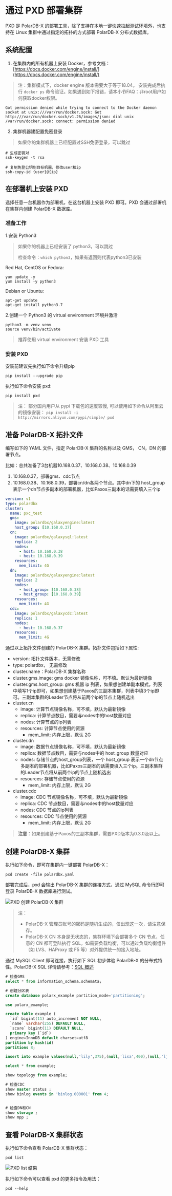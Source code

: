 # 通过 PXD 部署集群

PXD 是 PolarDB-X 的部署工具，除了支持在本地一键快速拉起测试环境外，也支持在 Linux 集群中通过指定的拓扑的方式部署 PolarDB-X 分布式数据库。

## 系统配置

1. 在集群内的所有机器上安装 Docker，参考文档：[https://docs.docker.com/engine/install/](https://docs.docker.com/engine/install/)
> 注：集群模式下，docker engine 版本需要大于等于18.04。
> 安装完成后执行 `docker ps` 命令验证。如果遇到如下报错，请本小节FAQ：非root用户如何获取docker权限。
```text
Got permission denied while trying to connect to the Docker daemon socket at unix:///var/run/docker.sock: Get http:///var/run/docker.sock/v1.26/images/json: dial unix /var/run/docker.sock: connect: permission denied
```

2. 集群机器建配置免密登录
> 如果你的集群机器上已经配置过SSH免密登录，可以跳过

```shell
# 生成密钥对
ssh-keygen -t rsa

# 复制免登公钥到目标机器，修改user和ip
ssh-copy-id {user}@{ip}
```
## 在部署机上安装 PXD
选择任意一台机器作为部署机，在这台机器上安装 PXD 即可。PXD 会通过部署机在集群内创建 PolarDB-X 数据库。

### 准备工作

1.安装 Python3

> 如果你的机器上已经安装了 python3，可以跳过
> 
> 检查命令：`which python3`，如果有返回则代表python3已安装

Red Hat, CentOS or Fedora:

```shell
yum update -y
yum install -y python3
```
Debian or Ubuntu:

```shell
apt-get update
apt-get install python3.7
```

2.创建一个 Python3 的 virtual environment 环境并激活

```shell
python3 -m venv venv
source venv/bin/activate
```
> 推荐使用 virtual environment 安装 PXD 工具


### 安装 PXD
安装前建议先执行如下命令升级pip

```shell
pip install --upgrade pip
```
执行如下命令安装 pxd: 

```shell
pip install pxd
```
> 注： 部分国内用户从 pypi 下载包的速度较慢, 可以使用如下命令从阿里云的镜像安装：
> `pip install -i http://mirrors.aliyun.com/pypi/simple/ pxd`

## 准备 PolarDB-X 拓扑文件
编写如下的 YAML 文件，指定 PolarDB-X 集群的名称以及 GMS， CN，DN 的部署节点。

比如：总共准备了3台机器10.168.0.37、10.168.0.38、10.168.0.39
1. 10.168.0.37，部署gms、cdc节点
2. 10.168.0.38、10.168.0.39，部署cn/dn各两个节点。其中dn下的 host_group 表示一个dn节点多副本的部署机器，比如Paxos三副本的话需要填入三个ip

```yaml
version: v1
type: polardbx
cluster:
  name: pxc_test
  gms:
    image: polardbx/galaxyengine:latest
    host_group: [10.168.0.37]
  cn:
    image: polardbx/galaxysql:latest
    replica: 2
    nodes:
      - host: 10.168.0.38
      - host: 10.168.0.39
    resources:
      mem_limit: 4G
  dn:
    image: polardbx/galaxyengine:latest
    replica: 2
    nodes:
      - host_group: [10.168.0.38]
      - host_group: [10.168.0.39]
    resources:
      mem_limit: 4G
  cdc:
    image: polardbx/galaxycdc:latest
    replica: 1
    nodes:
      - host: 10.168.0.37
    resources:
      mem_limit: 4G
```

通过以上拓扑文件创建的 PolarDB-X 集群。拓扑文件包括如下属性:

- version: 拓扑文件版本，无需修改
- type: polardbx， 无需修改
- cluster.name：PolarDB-X 集群名称
- cluster.gms.image: gms docker 镜像名称，可不填。默认为最新镜像
- cluster.gms.host_group: gms 机器 ip 列表，如果想创建单副本模式，列表中填写1个ip即可，如果想创建基于Paxos的三副本集群，列表中填3个ip即可。三副本集群的Leader节点将从前两个ip的节点上随机选出
- cluster.cn
   - image: 计算节点镜像名称，可不填，默认为最新镜像
   - replica: 计算节点数目，需要与nodes中的host数量对应
   - nodes: 计算节点的ip列表
   - resources: 计算节点使用的资源
      - mem_limit: 内存上限，默认 2G
- cluster.dn
   - image: 数据节点镜像名称，可不填，默认为最新镜像
   - replica: 数据节点数目，需要与nodes中的 host_group 数量对应
   - nodes: 存储节点的host_group列表，一个 host_group 表示一个dn节点多副本的部署机器，比如Paxos三副本的话需要填入三个ip。三副本集群的Leader节点将从前两个ip的节点上随机选出
   - resources: 存储节点使用的资源
      - mem_limit: 内存上限，默认 2G
- cluster.cdc
   - image: CDC 节点镜像名称，可不填，默认为最新镜像
   - replica: CDC 节点数目，需要与nodes中的host数量对应
   - nodes: CDC 节点的ip列表
   - resources: CDC 节点使用的资源
      - mem_limit: 内存上限，默认 2G

> **注意**：如果创建基于Paxos的三副本集群，需要PXD版本为0.3.0及以上。

## 创建 PolarDB-X 集群
执行如下命令，即可在集群内一键部署 PolarDB-X：

```shell
pxd create -file polardbx.yaml
```
部署完成后，pxd 会输出 PolarDB-X 集群的连接方式，通过 MySQL 命令行即可登录 PolarDB-X 数据库进行测试。

![PXD 创建 PolarDB-X 集群](../images/pxd_create_result.png)

> 注：
> - PolarDB-X 管理员账号的密码是随机生成的，仅出现这一次，请注意保存。
> - PolarDB-X CN 本身是无状态的，集群环境下会部署多个 CN 节点，任意的 CN 都可登陆执行 SQL。如需要负载均衡，可以通过负载均衡组件（如 LVS、HAProxy 或 F5 等）对外提供统一的接入地址。


通过 MySQL Client 即可连接，执行如下 SQL 初步体验 PolarDB-X 的分布式特性。PolarDB-X SQL 详情请参考：[SQL 概述](https://help.aliyun.com/document_detail/313263.html)

```sql
# 检查GMS 
select * from information_schema.schemata;

# 创建分区表
create database polarx_example partition_mode='partitioning';

use polarx_example;

create table example (
  `id` bigint(11) auto_increment NOT NULL,
  `name` varchar(255) DEFAULT NULL,
  `score` bigint(11) DEFAULT NULL,
  primary key (`id`)
) engine=InnoDB default charset=utf8 
partition by hash(id) 
partitions 8;

insert into example values(null,'lily',375),(null,'lisa',400),(null,'ljh',500);

select * from example;

show topology from example;

# 检查CDC
show master status ;
show binlog events in 'binlog.000001' from 4;


# 检查DN和CN
show storage ;  
show mpp ;    
```

## 查看 PolarDB-X 集群状态
执行如下命令查看 PolarDB-X 集群状态：

```shell
pxd list
```
![PXD list 结果](../images/pxd_list_result.png)

执行如下命令可以查看 pxd 的更多指令及用法：
```shell
pxd --help
```
